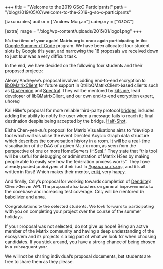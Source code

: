 +++
title = "Welcome to the 2019 GSoC Participants!"
path = "/blog/2019/05/07/welcome-to-the-2019-g-so-c-participants"

[taxonomies]
author = ["Andrew Morgan"]
category = ["GSOC"]

[extra]
image = "/blog/wp-content/uploads/2015/01/logo1.png"
+++

It’s that time of year again! Matrix.org is once again participating in the [Google Summer of Code](https://summerofcode.withgoogle.com/) program. We have been allocated four student slots by Google this year, and narrowing the 18 proposals we received down to just four was a very difficult task.

In the end, we have decided on the following four students and their proposed projects:

Alexey Andreyev’s proposal involves adding end-to-end encryption to [libQMatrixClient](https://github.com/QMatrixClient/libqmatrixclient) for future support in Qt/libQMatrixClient-based clients such as [Quaternion](https://github.com/QMatrixClient/Quaternion) and [Spectral](https://gitlab.com/spectral-im/spectral/). They will be mentored by [kitsune](https://matrix.to/#/@kitsune:matrix.org), lead developer of libQMatrixClient, and our own end-to-end encryption expert, [uhoreg](https://matrix.to/#/@uhoreg:matrix.org).

Kai Hiller’s proposal for more reliable third-party protocol [bridges](https://matrix.org/docs/projects/bridges) includes adding the ability to notify the user when a message fails to reach its final destination despite being accepted by the bridge. [Half-Shot](https://matrix.to/#/@half-shot:half-shot.uk).

Eisha Chen-yen-su’s proposal for Matrix Visualisations aims to “develop a tool which will visualise the event Directed Acyclic Graph data structure which describes the conversation history in a room. It will be a real-time visualisation of the DAG of a given Matrix room, as seen from the perspective of one or more HomeServers (HSes).” They state that “this tool will be useful for debugging or administration of Matrix HSes by making people able to easily see how the federation process works”. They have already posted prototypes of their tool in [#gsoc:matrix.org](https://matrix.to/#/#gsoc:matrix.org), and it’s all written in Rust! Which makes their mentor, [erikj](https://matrix.to/#/@erikj:jki.re), very happy.

And finally, Cnly’s proposal for working towards completion of [Dendrite](https://github.com/matrix-org/dendrite)’s Client-Server API. The proposal also touches on general improvements to the codebase and increasing test coverage. Cnly will be mentored by [babolivier](https://matrix.to/#/@brendan:abolivier.bzh) and [anoa](https://matrix.to/#/@andrewm:amorgan.xyz).

Congratulations to the selected students. We look forward to participating with you on completing your project over the course of the summer holidays.

If your proposal was not selected, do not give up hope! Being an active member of the Matrix community and having a deep understanding of the ecosystem and its projects is a big part of what we look for when choosing candidates. If you stick around, you have a strong chance of being chosen in a subsequent year. 

We will not be sharing individual’s proposal documents, but students are free to share them as they please.
